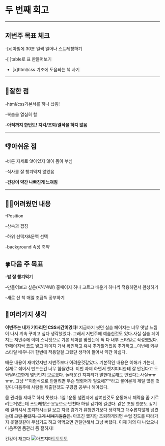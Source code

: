 # 두 번째 회고

---

## 저번주 목표 체크

-[x]아침에 30분 일찍 일어나 스트레칭하기

-[ ]table로 표 만들어보기

- [x]html/css 기초에 도움되는 책 사기

---

## 👏잘한 점

-html/css기본서를 하나 샀음!

-복습을 열심히 함

-**아직까지 한번도! 지각/조퇴/결석을 하지 않음**

---

## 👎아쉬운 점

-바른 자세로 앉아있지 않아 몸이 쑤심

-식사를 잘 챙겨먹지 않았음

-**건강이 약간 나빠진게 느껴짐**

---

## 😵‍💫어려웠던 내용

-Position

-상속과 겹침

-하위 선택자&문맥 선택

-background 속성 축약

## 🍀다음 주 목표

-**밥 잘 챙겨먹기**

-만들어보고 싶은(_따라해볼_) 홈페이지 하나 고르고 배운거 하나씩 적용하면서 완성하기

-새로 산 책 매일 조금씩 공부하기

## 📖여러가지 생각

**이번주는 내가 기다리던 CSS시간이였다!** 지금까지 썻던 실습 페이지는 너무 옛날 느낌이 나서 계속 꾸미고 싶다 생각했었다. 그래서 저번주에 예습한것도 있다.사실 실습 페이지는 저번주에 이미 스니펫으로 기본 테마를 맞췄는데 싹 다 내부 스타일로 작성했었다. 한페이지씩 코드 넣고 페이지 가서 확인하고 혹시 추가할거있음 추가하고...이번에 외부 스타일 배우니까 한번에 적용할걸 그랬단 생각이 들어서 약간 아쉽다.

배운 내용이 재미있지만 저번주보다 어려운것같았다. 기본적인 내용은 이해가 가는데, 실제로 섞어서 만드는건 너무 힘들었다. 이번 과제 하면서 챗지피티한테 잘 안된다고 도와달라고한게 몇번인지 모르겠다. 놀라운건 지피티가 말한대로해도 안됐다는사실ㅠㅠㅠㅠ..그냥 *"이런식으로 만들려면 무슨 명령어가 필요해?"*라고 물어본게 제일 많은 것 같다.다음주에 사람들 제출한것도 구경겸 공부나 해야겠다.

몸 관리를 제대로 하지 못했다. 1일 1운동 챌린지에 참여한것도 운동해서 체력을 좀 기르려는거였는데 ~~스트레칭은 운동으로 안친다~~ 하필 감기에 걸렸다. 같은 조원 한분도 감기에 걸리셔서 조퇴하시는걸 보고 지금 감기가 유행인가보다 생각하고 대수롭지않게 넘겼는데 ~~그땐 몰랐지. 그게 내얘기일줄은.~~ 아프긴 했지만 조퇴하게되면 수업 진도를 따라가지 못할것같아 무섭기도 하고 약먹으면 견딜만해서 그냥 버텼다. 이제 거의 다 나았으니 다음주엔 몸관리 좀 잘하자!

건강이 채고다
![아프지마도토도토](<https://mblogthumb-phinf.pstatic.net/MjAyMjExMTZfMjg4/MDAxNjY4NjAxNTQ0MTgw.geFr_HwAEtFOsWhbPzrbEK6-GOIZV8rDCqP9d0QiX4wg.2rq25Cx002AUgy4QAF30vW3xpZhAlkpI-mEHbO-l_7og.JPEG.gngnt2002/%EF%BB%BF%EC%9A%B0%EB%8A%94_%EA%B3%A0%EC%96%91%EC%9D%B4_%EC%A7%A4_%EB%AA%A8%EC%9D%8C_(12).jpg?type=w800>)
